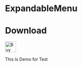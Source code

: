 # ExpandableMenu



# Download

<a href='https://ko-fi.com/A67613FQ' target='_blank'><img height='36' style='border:0px;height:36px;' src='https://az743702.vo.msecnd.net/cdn/kofi2.png?v=0' border='0' alt='Buy Me a Coffee at ko-fi.com' /></a>


This Is Demo for Test
